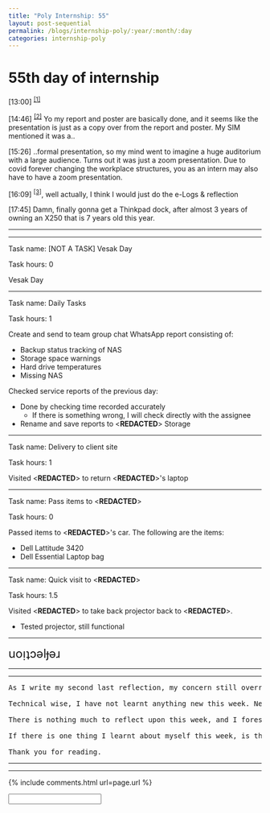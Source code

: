 ```yaml
---
title: "Poly Internship: 55"
layout: post-sequential
permalink: /blogs/internship-poly/:year/:month/:day
categories: internship-poly
---
```

# 55th day of internship

<span class="timestamp">[13:00]</span> <sup><a href="#1">[1]</a></sup>

<span class="timestamp">[14:46]</span> <sup><a href="#2">[2]</a></sup> Yo my report and poster are basically done, and it seems like the presentation is just as a copy over from the report and poster. My SIM mentioned it was a..

<span class="timestamp">[15:26]</span> ..formal presentation, so my mind went to imagine a huge auditorium with a large audience. Turns out it was just a zoom presentation. Due to covid forever changing the workplace structures, you as an intern may also have to have a zoom presentation.

<span class="timestamp">[16:09]</span> <sup><a href="#3">[3]</a></sup>, well actually, I think I would just do the e-Logs & reflection

<span class="timestamp">[17:45]</span> Damn, finally gonna get a Thinkpad dock, after almost 3 years of owning an X250 that is 7 years old this year.

<!--

<span class='disable-selection' ondblclick="this.innerHTML=''">&lt;<b>REDACTED</b>&gt;</span>

-->

---
---

Task name: [NOT A TASK] Vesak Day

Task hours: 0

Vesak Day

---

Task name: Daily Tasks

Task hours: 1

Create and send to team group chat WhatsApp report consisting of:
 - Backup status tracking of NAS
 - Storage space warnings
 - Hard drive temperatures
 - Missing NAS

Checked service reports of the previous day:
 - Done by checking time recorded accurately
    - If there is something wrong, I will check directly with the assignee
 - Rename and save reports to <span class="disable-selection" ondblclick="this.innerHTML='Infospace'">&lt;<b>REDACTED</b>&gt;</span> Storage

--- 

Task name: Delivery to client site

Task hours: 1

Visited <span class='disable-selection' ondblclick="this.innerHTML='TwinGlobal'">&lt;<b>REDACTED</b>&gt;</span> to return <span class='disable-selection' ondblclick="this.innerHTML='Ika'">&lt;<b>REDACTED</b>&gt;</span>'s laptop

---

Task name: Pass items to <span class='disable-selection' ondblclick="this.innerHTML='Mr Alan'">&lt;<b>REDACTED</b>&gt;</span>

Task hours: 0

Passed items to <span class='disable-selection' ondblclick="this.innerHTML='Mr Alan'">&lt;<b>REDACTED</b>&gt;</span>'s car. The following are the items:
* Dell Lattitude 3420
* Dell Essential Laptop bag

---

Task name: Quick visit to <span class='disable-selection' ondblclick="this.innerHTML='ETG'">&lt;<b>REDACTED</b>&gt;</span>

Task hours: 1.5

Visited <span class='disable-selection' ondblclick="this.innerHTML='ETG'">&lt;<b>REDACTED</b>&gt;</span> to take back projector back to <span class='disable-selection' ondblclick="this.innerHTML='InfoSpace Office'">&lt;<b>REDACTED</b>&gt;</span>.
* Tested projector, still functional

---

<span style="font-size: 170%;">uoᴉʇɔǝlɟǝɹ</span>

---
---

<pre>
As I write my second last reflection, my concern still overrides my ability to think. Even though I have done my final report & poster, my nerves still stand at end over the final presentation, and the final five days of my internship. I am not sure what to say about it, besides learning to keep myself calm and do what needs to be done, like this e-Logs and reflection for example. 

Technical wise, I have not learnt anything new this week. Nevertheless, I have taken the time to look through the work PC and the office to ensure everything is set alright for the next intern. 

There is nothing much to reflect upon this week, and I foresee that I would not reflect much next week either, unless I learn a new skill by chance. That would be fine by me, however, as it really spices up the day.

If there is one thing I learnt about myself this week, is that I should accept any accommodations that any school, organization or community gives me. All my appreciation and final details can be found in the final report.

Thank you for reading.
</pre>


---
---

<!--

<span class='disable-selection' ondblclick="this.innerHTML=''">&lt;<b>REDACTED</b>&gt;</span>

-->



{% include comments.html url=page.url %}

<input id="password-input" type="password" class="text-secret" onkeyup="unlock()">

<span class="disable-selection" id="truth" style="display:none;"><sup id="1">[1]</sup> I have been hit by an epiphany. I have meltdowns when things change drastically or if something isn't normal. That first day, all the way back from [7 March](https://arifhamed.com/blogs/internship-poly/2022/03/07), the reason why I was so sad is because it was a huge change. It was a change from something that I was comfortable with, to something I didn't look forward to. That was the first meltdown I ever had. I tried to mask when those kinds of emotions come, but the influx of emotions that day was overwhelming. It all makes sense<br><br>it all makes sense<br>it all makes sense<br>ever since i've been unmasking myself, everything seems to make sense now, everything about myself.<br><br>my life has never been better. thank you God.<br><br><sup id="2">[2]</sup> i bought this cool pin from the local "happy pin shop", for the 57th day of my internship.<br><br><sup id="3">[3]</sup> My mind keeps on stalling today. I have different processes in my mind and it tries to reign for power and land in my brain. This causes my initiative processes to step down, leaving me to look like i'm in another world<br><br>welp, now that I recognize that problem, time to finish my presentation slides.</span>
